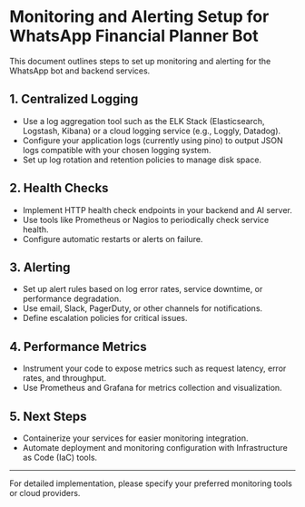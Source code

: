# Monitoring and Alerting Setup for WhatsApp Financial Planner Bot

This document outlines steps to set up monitoring and alerting for the WhatsApp bot and backend services.

## 1. Centralized Logging

- Use a log aggregation tool such as the ELK Stack (Elasticsearch, Logstash, Kibana) or a cloud logging service (e.g., Loggly, Datadog).
- Configure your application logs (currently using pino) to output JSON logs compatible with your chosen logging system.
- Set up log rotation and retention policies to manage disk space.

## 2. Health Checks

- Implement HTTP health check endpoints in your backend and AI server.
- Use tools like Prometheus or Nagios to periodically check service health.
- Configure automatic restarts or alerts on failure.

## 3. Alerting

- Set up alert rules based on log error rates, service downtime, or performance degradation.
- Use email, Slack, PagerDuty, or other channels for notifications.
- Define escalation policies for critical issues.

## 4. Performance Metrics

- Instrument your code to expose metrics such as request latency, error rates, and throughput.
- Use Prometheus and Grafana for metrics collection and visualization.

## 5. Next Steps

- Containerize your services for easier monitoring integration.
- Automate deployment and monitoring configuration with Infrastructure as Code (IaC) tools.

---

For detailed implementation, please specify your preferred monitoring tools or cloud providers.

